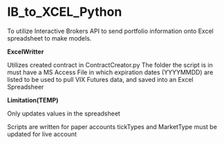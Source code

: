 # IB_to_XCEL_Python
To utilize Interactive Brokers API to send portfolio information onto Excel spreadsheet to make models.

**ExcelWritter**

Utilizes created contract in ContractCreator.py 
The folder the script is in must have a MS Access File in which expiration dates (YYYYMMDD) are listed to be used to pull VIX Futures data, and saved into an Excel Spreadsheer

**Limitation(TEMP)**

Only updates values in the spreadsheet

Scripts are written for paper accounts tickTypes and MarketType must be updated for live account
